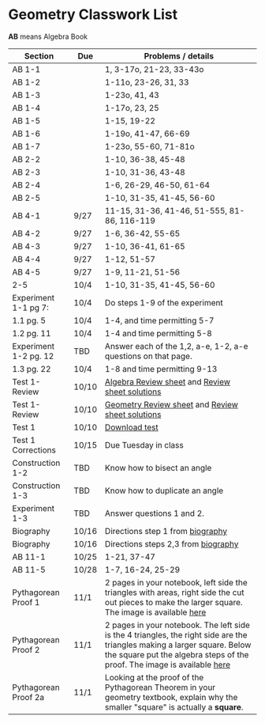 # Geometry Classwork List
**AB** means Algebra Book

|Section | Due | Problems / details |
|--------|-----|--------------------|
|AB 1-1| |  1, 3-17o, 21-23, 33-43o |
|AB 1-2| | 1-11o, 23-26, 31, 33
|AB 1-3||1-23o, 41, 43
|AB 1-4||1-17o, 23, 25
|AB 1-5||1-15, 19-22
|AB 1-6||1-19o, 41-47, 66-69
|AB 1-7||1-23o, 55-60, 71-81o
|AB 2-2||1-10, 36-38, 45-48
|AB 2-3||1-10, 31-36, 43-48
|AB 2-4||1-6, 26-29, 46-50, 61-64
|AB 2-5||1-10, 31-35, 41-45, 56-60
|AB 4-1|9/27|11-15, 31-36, 41-46, 51-555, 81-86, 116-119
|AB 4-2|9/27|1-6, 36-42, 55-65
|AB 4-3|9/27|1-10, 36-41, 61-65
|AB 4-4|9/27|1-12, 51-57
|AB 4-5|9/27|1-9, 11-21, 51-56
|2-5|10/4|1-10, 31-35, 41-45, 56-60
|Experiment 1-1 pg 7:|10/4| Do steps 1-9 of the experiment
|1.1 pg. 5|10/4|1-4, and time permitting 5-7
|1.2 pg. 11|10/4|1-4 and time permitting 5-8
|Experiment 1-2 pg. 12|TBD| Answer each of the 1,2, a-e, 1-2, a-e questions on that page.
|1.3 pg. 22|10/4|1-8 and time permitting 9-13
|Test 1-Review| 10/10 | [Algebra Review sheet](math/alg-test1-review.pdf) and [Review sheet solutions](math/alg-test1-review-solutions.pdf)
|Test 1-Review| 10/10 | [Geometry Review sheet](math/geom-test1-review.pdf) and [Review sheet solutions](math/geom-test1-review-solutions.pdf)
|Test 1 | 10/10 | [Download test](math/geom-test1.pdf)
|Test 1 Corrections | 10/15 | Due Tuesday in class
|Construction 1-2|TBD|Know how to bisect an angle
|Construction 1-3|TBD| Know how to duplicate an angle
|Experiment 1-3|TBD| Answer questions 1 and 2.
|Biography | 10/16 | Directions step 1 from [biography](math/biography-project)
|Biography | 10/16 | Directions steps 2,3 from [biography](math/biography-project)
|AB 11-1 | 10/25 | 1-21, 37-47
|AB 11-5 | 10/28 | 1-7, 16-24, 25-29
|Pythagorean Proof 1| 11/1 | 2 pages in your notebook, left side the triangles with areas, right side the cut out pieces to make the larger square.  The image is available [here](math/PythagoreanProof1.png)
|Pythagorean Proof 2| 11/1 | 2 pages in your notebook.  The left side is the 4 triangles, the right side are the triangles making a larger square.  Below the square put the algebra steps of the proof.  The image is available [here](math/PythagoreanProof2.png)
|Pythagorean Proof 2a| 11/1 | Looking at the proof of the Pythagorean Theorem in your geometry textbook, explain why the smaller "square" is actually a **square**.
